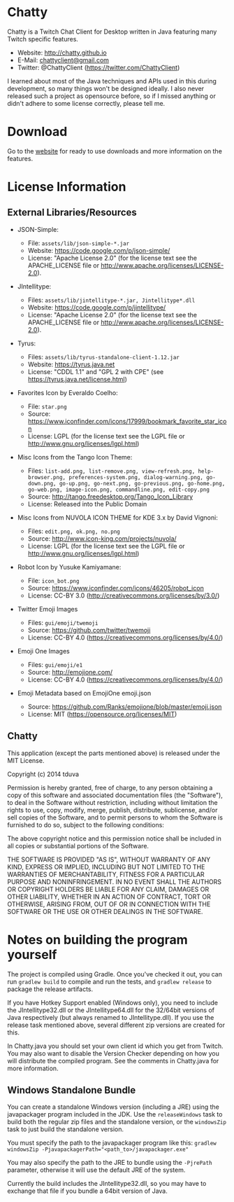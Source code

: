 Chatty
======

Chatty is a Twitch Chat Client for Desktop written in Java featuring many
Twitch specific features.

* Website: http://chatty.github.io
* E-Mail: chattyclient@gmail.com
* Twitter: @ChattyClient (https://twitter.com/ChattyClient)

I learned about most of the Java techniques and APIs used in this during
development, so many things won't be designed ideally. I also never
released such a project as opensource before, so if I missed anything or
didn't adhere to some license correctly, please tell me.

Download
========

Go to the [website](http://chatty.github.io) for ready to use downloads
and more information on the features.

License Information
===================

External Libraries/Resources
----------------------------

* JSON-Simple:
  * File: `assets/lib/json-simple-*.jar`
  * Website: https://code.google.com/p/json-simple/
  * License: "Apache License 2.0"
	(for the license text see the APACHE_LICENSE file
	or http://www.apache.org/licenses/LICENSE-2.0).

* JIntellitype:
  * Files: `assets/lib/jintellitype-*.jar, Jintellitype*.dll`
  * Website: https://code.google.com/p/jintellitype/
  * License: "Apache License 2.0"
	(for the license text see the APACHE_LICENSE file
	or http://www.apache.org/licenses/LICENSE-2.0).

* Tyrus:
  * Files: `assets/lib/tyrus-standalone-client-1.12.jar`
  * Website: https://tyrus.java.net
  * License: "CDDL 1.1" and "GPL 2 with CPE"
	(see https://tyrus.java.net/license.html)

* Favorites Icon by Everaldo Coelho:
  * File: `star.png`
  * Source: https://www.iconfinder.com/icons/17999/bookmark_favorite_star_icon 
  * License: LGPL
	(for the license text see the LGPL file or
	http://www.gnu.org/licenses/lgpl.html)

* Misc Icons from the Tango Icon Theme:
  * Files: `list-add.png, list-remove.png, view-refresh.png,
		help-browser.png, preferences-system.png,
		dialog-warning.png, go-down.png, go-up.png, go-next.png,
		go-previous.png, go-home.png, go-web.png,
		image-icon.png, commandline.png, edit-copy.png`
  * Source: http://tango.freedesktop.org/Tango_Icon_Library
  * License: Released into the Public Domain

* Misc Icons from NUVOLA ICON THEME for KDE 3.x
		by David Vignoni:
  * Files: `edit.png, ok.png, no.png`
  * Source: http://www.icon-king.com/projects/nuvola/
  * License: LGPL
	(for the license text see the LGPL file or
	http://www.gnu.org/licenses/lgpl.html)

* Robot Icon by Yusuke Kamiyamane:
  * File: `icon_bot.png`
  * Source: https://www.iconfinder.com/icons/46205/robot_icon
  * License: CC-BY 3.0
	(http://creativecommons.org/licenses/by/3.0/)

* Twitter Emoji Images
  * Files: `gui/emoji/twemoji`
  * Source: https://github.com/twitter/twemoji
  * License: CC-BY 4.0
	(https://creativecommons.org/licenses/by/4.0/)

* Emoji One Images
  * Files: `gui/emoji/e1`
  * Source: http://emojione.com/
  * License: CC-BY 4.0
	(https://creativecommons.org/licenses/by/4.0/)

* Emoji Metadata based on EmojiOne emoji.json
  * Source: https://github.com/Ranks/emojione/blob/master/emoji.json
  * License: MIT
	(https://opensource.org/licenses/MIT)

Chatty
------

This application (except the parts mentioned above) is released under the
MIT License.

Copyright (c) 2014 tduva

Permission is hereby granted, free of charge, to any person obtaining a copy
of this software and associated documentation files (the "Software"), to deal
in the Software without restriction, including without limitation the rights
to use, copy, modify, merge, publish, distribute, sublicense, and/or sell
copies of the Software, and to permit persons to whom the Software is
furnished to do so, subject to the following conditions:

The above copyright notice and this permission notice shall be included in
all copies or substantial portions of the Software.

THE SOFTWARE IS PROVIDED "AS IS", WITHOUT WARRANTY OF ANY KIND, EXPRESS OR
IMPLIED, INCLUDING BUT NOT LIMITED TO THE WARRANTIES OF MERCHANTABILITY,
FITNESS FOR A PARTICULAR PURPOSE AND NONINFRINGEMENT. IN NO EVENT SHALL THE
AUTHORS OR COPYRIGHT HOLDERS BE LIABLE FOR ANY CLAIM, DAMAGES OR OTHER
LIABILITY, WHETHER IN AN ACTION OF CONTRACT, TORT OR OTHERWISE, ARISING FROM,
OUT OF OR IN CONNECTION WITH THE SOFTWARE OR THE USE OR OTHER DEALINGS IN
THE SOFTWARE.


Notes on building the program yourself
======================================

The project is compiled using Gradle. Once you've checked it out, you can run
`gradlew build` to compile and run the tests, and `gradlew release` to package
the release artifacts.

If you have Hotkey Support enabled (Windows only), you need to include the
JIntellitype32.dll or the JIntellitype64.dll for the 32/64bit versions of Java
respectively (but always renamed to JIntellitype.dll). If you use the release
task mentioned above, several different zip versions are created for this.

In Chatty.java you should set your own client id which you get from Twitch. You
may also want to disable the Version Checker depending on how you will distribute
the compiled program. See the comments in Chatty.java for more information.

Windows Standalone Bundle
-------------------------

You can create a standalone Windows version (including a JRE) using the
javapackager program included in the JDK. Use the `releaseWindows` task to
build both the regular zip files and the standalone version, or the
`windowsZip` task to just build the standalone version.

You must specify the path to the javapackager program like this:
`gradlew windowsZip -PjavapackagerPath="<path_to>/javapackager.exe"`

You may also specify the path to the JRE to bundle using the `-PjrePath`
parameter, otherwise it will use the default JRE of the system.

Currently the build includes the JIntellitype32.dll, so you may have to
exchange that file if you bundle a 64bit version of Java.
